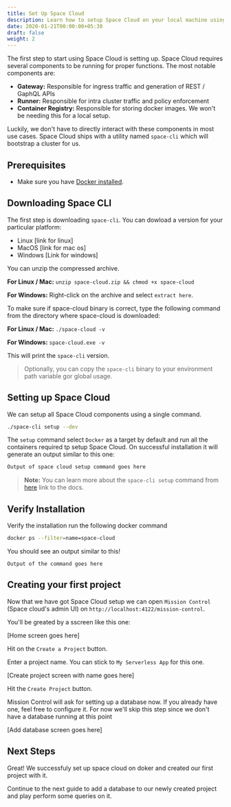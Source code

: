```yaml
---
title: Set Up Space Cloud
description: Learn how to setup Space Cloud on your local machine using docker
date: 2020-01-21T00:00:00+05:30
draft: false
weight: 2
---
```


The first step to start using Space Cloud is setting up. Space Cloud requires several components to be running for proper functions. The most notable components are:
- **Gateway:** Responsible for ingress traffic and generation of REST / GaphQL APIs
- **Runner:** Responsible for intra cluster traffic and policy enforcement
- **Container Registry:** Responsible for storing docker images. We won't be needing this for a local setup.

Luckily, we don't have to directly interact with these components in most use cases. Space Cloud ships with a utility named `space-cli` which will bootstrap a cluster for us.

## Prerequisites

- Make sure you have [Docker installed](https://docs.docker.com/install/).

## Downloading Space CLI

The first step is downloading `space-cli`. You can dowload a version for your particular platform:
- Linux [link for linux]
- MacOS [link for mac os]
- Windows [Link for windows]

You can unzip the compressed archive.

**For Linux / Mac:** `unzip space-cloud.zip && chmod +x space-cloud`

**For Windows:** Right-click on the archive and select `extract here`.

To make sure if space-cloud binary is correct, type the following command from the directory where space-cloud is downloaded:

**For Linux / Mac:** `./space-cloud -v`

**For Windows:** `space-cloud.exe -v`

This will print the `space-cli` version.

> Optionally, you can copy the `space-cli` binary to your environment path variable gor global usage.

## Setting up Space Cloud

We can setup all Space Cloud components using a single command.

```bash
./space-cli setup --dev
```

The `setup` command select `Docker` as a target by default and run all the containers required tp setup Space Cloud. On successful installation it will generate an output similar to this one:

```bash
Output of space cloud setup command goes here
```

> **Note:** You can learn more about the `space-cli setup` command from [here]() link to the docs.
## Verify Installation

Verify the installation run the following docker command

```bash
docker ps --filter=name=space-cloud
```

You should see an output similar to this!

```
Output of the command goes here
```

## Creating your first project

Now that we have got Space Cloud setup we can open `Mission Control` (Space cloud's admin UI) on `http://localhost:4122/mission-control`.

You'll be greated by a sscreen like this one:

[Home screen goes here]

Hit on the `Create a Project` button.

Enter a project name. You can stick to `My Serverless App` for this one.

[Create project screen with name goes here]

Hit the `Create Project` button.

Mission Control will ask for setting up a database now. If you already have one, feel free to configure it. For now we'll skip this step since we don't have a database running at this point

[Add database screen goes here]

## Next Steps

Great! We successfuly set up space cloud on doker and created our first project with it.

Continue to the next guide to add a database to our newly created project and play perform some queries on it.